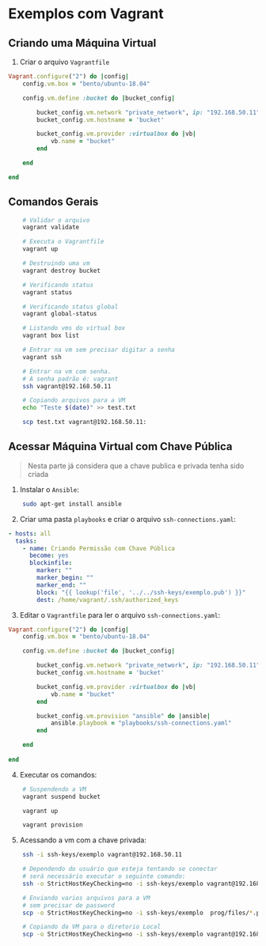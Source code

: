 # Exemplos com Vagrant

## Criando uma Máquina Virtual

1. Criar o arquivo `Vagrantfile`

```rb
Vagrant.configure("2") do |config|
	config.vm.box = "bento/ubuntu-18.04"

    config.vm.define :bucket do |bucket_config|

        bucket_config.vm.network "private_network", ip: "192.168.50.11"
        bucket_config.vm.hostname = 'bucket'

        bucket_config.vm.provider :virtualbox do |vb|
            vb.name = "bucket"
        end

    end

end
```

## Comandos Gerais

```bash
    # Validar o arquivo
    vagrant validate

    # Executa o Vagrantfile
    vagrant up

    # Destruindo uma vm
    vagrant destroy bucket

    # Verificando status
    vagrant status

    # Verificando status global
    vagrant global-status

    # Listando vms do virtual box
    vagrant box list

    # Entrar na vm sem precisar digitar a senha
    vagrant ssh

    # Entrar na vm com senha.
    # A senha padrão é: vagrant
    ssh vagrant@192.168.50.11

    # Copiando arquivos para a VM
    echo "Teste $(date)" >> test.txt

    scp test.txt vagrant@192.168.50.11:
```

## Acessar Máquina Virtual com Chave Pública

> Nesta parte já considera que a chave publica e privada tenha sido criada

1. Instalar o `Ansible`:

```bash
    sudo apt-get install ansible
```

2. Criar uma pasta `playbooks` e criar o arquivo `ssh-connections.yaml`:

```yml
- hosts: all
  tasks:
    - name: Criando Permissão com Chave Pública
      become: yes
      blockinfile:
        marker: ""
        marker_begin: ""
        marker_end: ""
        block: "{{ lookup('file', '../../ssh-keys/exemplo.pub') }}"
        dest: /home/vagrant/.ssh/authorized_keys
```

3. Editar o `Vagrantfile` para ler o arquivo `ssh-connections.yaml`:

```rb
Vagrant.configure("2") do |config|
	config.vm.box = "bento/ubuntu-18.04"

    config.vm.define :bucket do |bucket_config|

        bucket_config.vm.network "private_network", ip: "192.168.50.11"
        bucket_config.vm.hostname = 'bucket'

        bucket_config.vm.provider :virtualbox do |vb|
            vb.name = "bucket"
        end

        bucket_config.vm.provision "ansible" do |ansible|
            ansible.playbook = "playbooks/ssh-connections.yaml"
		end

    end
    
end
```

4. Executar os comandos:

```bash
    # Suspendendo a VM
    vagrant suspend bucket

    vagrant up

    vagrant provision    
```

5. Acessando a vm com a chave privada:

```bash
    ssh -i ssh-keys/exemplo vagrant@192.168.50.11

    # Dependendo do usuário que esteja tentando se conectar
    # será necessário executar o seguinte comando:
    ssh -o StrictHostKeyChecking=no -i ssh-keys/exemplo vagrant@192.168.50.11

    # Enviando varios arquivos para a VM
    # sem precisar de password
    scp -o StrictHostKeyChecking=no -i ssh-keys/exemplo  prog/files/*.pdf vagrant@192.168.50.11:

    # Copiando da VM para o diretorio Local
    scp -o StrictHostKeyChecking=no -i ssh-keys/exemplo vagrant@192.168.50.11:/home/vagrant/*.pdf .
```